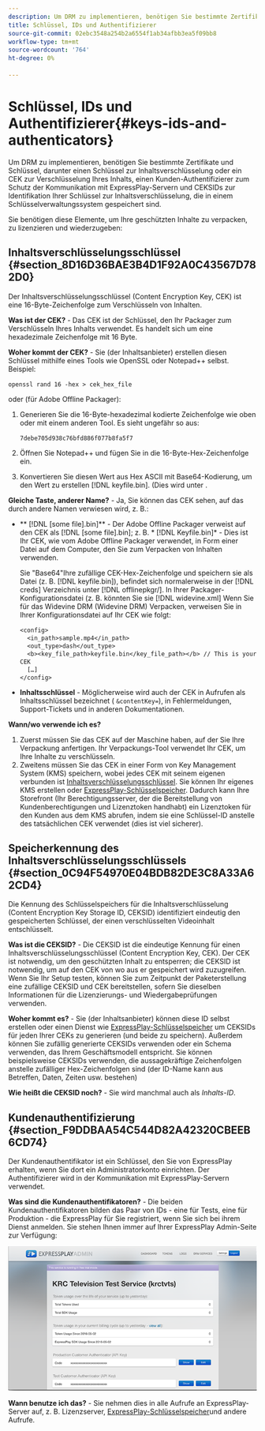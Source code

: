 ```yaml
---
description: Um DRM zu implementieren, benötigen Sie bestimmte Zertifikate und Schlüssel, darunter einen Schlüssel zur Inhaltsverschlüsselung oder ein CEK zur Verschlüsselung Ihres Inhalts, einen Kunden-Authentifizierer zum Schutz der Kommunikation mit ExpressPlay-Servern und CEKSIDs zur Identifikation Ihrer Schlüssel zur Inhaltsverschlüsselung, die in einem Schlüsselverwaltungssystem gespeichert sind.
title: Schlüssel, IDs und Authentifizierer
source-git-commit: 02ebc3548a254b2a6554f1ab34afbb3ea5f09bb8
workflow-type: tm+mt
source-wordcount: '764'
ht-degree: 0%

---
```


# Schlüssel, IDs und Authentifizierer{#keys-ids-and-authenticators}

Um DRM zu implementieren, benötigen Sie bestimmte Zertifikate und Schlüssel, darunter einen Schlüssel zur Inhaltsverschlüsselung oder ein CEK zur Verschlüsselung Ihres Inhalts, einen Kunden-Authentifizierer zum Schutz der Kommunikation mit ExpressPlay-Servern und CEKSIDs zur Identifikation Ihrer Schlüssel zur Inhaltsverschlüsselung, die in einem Schlüsselverwaltungssystem gespeichert sind.

Sie benötigen diese Elemente, um Ihre geschützten Inhalte zu verpacken, zu lizenzieren und wiederzugeben:

## Inhaltsverschlüsselungsschlüssel {#section_8D16D36BAE3B4D1F92A0C43567D782D0}

Der Inhaltsverschlüsselungsschlüssel (Content Encryption Key, CEK) ist eine 16-Byte-Zeichenfolge zum Verschlüsseln von Inhalten.

**Was ist der CEK?** - Das CEK ist der Schlüssel, den Ihr Packager zum Verschlüsseln Ihres Inhalts verwendet. Es handelt sich um eine hexadezimale Zeichenfolge mit 16 Byte.

**Woher kommt der CEK?** - Sie (der Inhaltsanbieter) erstellen diesen Schlüssel mithilfe eines Tools wie OpenSSL oder Notepad++ selbst. Beispiel:

```
openssl rand 16 -hex > cek_hex_file
```

oder (für Adobe Offline Packager):

1. Generieren Sie die 16-Byte-hexadezimal kodierte Zeichenfolge wie oben oder mit einem anderen Tool. Es sieht ungefähr so aus:

   ```
   7debe705d938c76bfd886f077b8fa5f7
   ```

1. Öffnen Sie Notepad++ und fügen Sie in die 16-Byte-Hex-Zeichenfolge ein.
1. Konvertieren Sie diesen Wert aus Hex ASCII mit Base64-Kodierung, um den Wert zu erstellen [!DNL keyfile.bin]. (Dies wird unter [](../../multi-drm-workflows/quick-start/package-your-content.md).

**Gleiche Taste, anderer Name?** - Ja, Sie können das CEK sehen, auf das durch andere Namen verwiesen wird, z. B.:

* ** [!DNL [some file].bin]** - Der Adobe Offline Packager verweist auf den CEK als [!DNL [some file].bin]; z. B. * [!DNL Keyfile.bin]* - Dies ist Ihr CEK, wie vom Adobe Offline Packager verwendet, in Form einer Datei auf dem Computer, den Sie zum Verpacken von Inhalten verwenden.

  Sie &quot;Base64&quot;Ihre zufällige CEK-Hex-Zeichenfolge und speichern sie als Datei (z. B. [!DNL keyfile.bin]), befindet sich normalerweise in der [!DNL creds] Verzeichnis unter [!DNL offlinepkgr/]. In Ihrer Packager-Konfigurationsdatei (z. B. könnten Sie sie [!DNL widevine.xml] Wenn Sie für das Widevine DRM (Widevine DRM) Verpacken, verweisen Sie in Ihrer Konfigurationsdatei auf Ihr CEK wie folgt:

  ```
  <config>  
    <in_path>sample.mp4</in_path>  
    <out_type>dash</out_type>
    <b><key_file_path>keyfile.bin</key_file_path></b> // This is your CEK  
    […] 
  </config> 
  ```

* **Inhaltsschlüssel** - Möglicherweise wird auch der CEK in Aufrufen als Inhaltsschlüssel bezeichnet ( `&contentKey=`), in Fehlermeldungen, Support-Tickets und in anderen Dokumentationen.

**Wann/wo verwende ich es?**

1. Zuerst müssen Sie das CEK auf der Maschine haben, auf der Sie Ihre Verpackung anfertigen. Ihr Verpackungs-Tool verwendet Ihr CEK, um Ihre Inhalte zu verschlüsseln.
1. Zweitens müssen Sie das CEK in einer Form von Key Management System (KMS) speichern, wobei jedes CEK mit seinem eigenen verbunden ist [Inhaltsverschlüsselungsschlüssel](../../multi-drm-workflows/glossary/glossary-cek.md). Sie können Ihr eigenes KMS erstellen oder [ExpressPlay-Schlüsselspeicher](https://www.expressplay.com/developer/key-storage/). Dadurch kann Ihre Storefront (Ihr Berechtigungsserver, der die Bereitstellung von Kundenberechtigungen und Lizenztoken handhabt) ein Lizenztoken für den Kunden aus dem KMS abrufen, indem sie eine Schlüssel-ID anstelle des tatsächlichen CEK verwendet (dies ist viel sicherer).

## Speicherkennung des Inhaltsverschlüsselungsschlüssels {#section_0C94F54970E04BDB82DE3C8A33A62CD4}

Die Kennung des Schlüsselspeichers für die Inhaltsverschlüsselung (Content Encryption Key Storage ID, CEKSID) identifiziert eindeutig den gespeicherten Schlüssel, der einen verschlüsselten Videoinhalt entschlüsselt.

**Was ist die CEKSID?** - Die CEKSID ist die eindeutige Kennung für einen Inhaltsverschlüsselungsschlüssel (Content Encryption Key, CEK). Der CEK ist notwendig, um den geschützten Inhalt zu entsperren; die CEKSID ist notwendig, um auf den CEK von wo aus er gespeichert wird zuzugreifen. Wenn Sie Ihr Setup testen, können Sie zum Zeitpunkt der Paketerstellung eine zufällige CEKSID und CEK bereitstellen, sofern Sie dieselben Informationen für die Lizenzierungs- und Wiedergabeprüfungen verwenden.

**Woher kommt es?** - Sie (der Inhaltsanbieter) können diese ID selbst erstellen oder einen Dienst wie [ExpressPlay-Schlüsselspeicher](https://www.expressplay.com/developer/key-storage/) um CEKSIDs für jeden Ihrer CEKs zu generieren (und beide zu speichern). Außerdem können Sie zufällig generierte CEKSIDs verwenden oder ein Schema verwenden, das Ihrem Geschäftsmodell entspricht. Sie können beispielsweise CEKSIDs verwenden, die aussagekräftige Zeichenfolgen anstelle zufälliger Hex-Zeichenfolgen sind (der ID-Name kann aus Betreffen, Daten, Zeiten usw. bestehen)

**Wie heißt die CEKSID noch?** - Sie wird manchmal auch als *Inhalts-ID*.

## Kundenauthentifizierung {#section_F9DDBAA54C544D82A42320CBEEB6CD74}

Der Kundenauthentifikator ist ein Schlüssel, den Sie von ExpressPlay erhalten, wenn Sie dort ein Administratorkonto einrichten. Der Authentifizierer wird in der Kommunikation mit ExpressPlay-Servern verwendet.

**Was sind die Kundenauthentifikatoren?** - Die beiden Kundenauthentifikatoren bilden das Paar von IDs - eine für Tests, eine für Produktion - die ExpressPlay für Sie registriert, wenn Sie sich bei ihrem Dienst anmelden. Sie stehen Ihnen immer auf Ihrer ExpressPlay Admin-Seite zur Verfügung:
<!--<a id="fig_c5h_xdl_wv"></a>-->

![](assets/expressplay_admin_dashboard-web.png)

**Wann benutze ich das?** - Sie nehmen dies in alle Aufrufe an ExpressPlay-Server auf, z. B. Lizenzserver, [ExpressPlay-Schlüsselspeicher](https://www.expressplay.com/developer/key-storage/)und andere Aufrufe.

